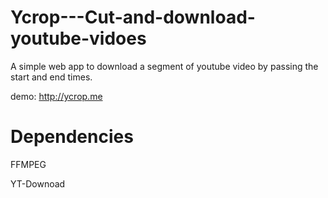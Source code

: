 # Ycrop---Cut-and-download-youtube-vidoes
A simple web app to download a segment of youtube video by passing the start and end times.

demo: http://ycrop.me

# Dependencies

FFMPEG

YT-Downoad

